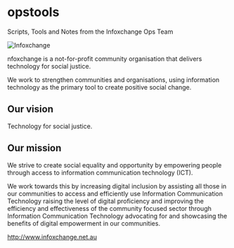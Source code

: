 opstools
========

Scripts, Tools and Notes from the Infoxchange Ops Team


![Infoxchange](http://www.infoxchange.net.au/sites/default/files/logo_0.jpg)

nfoxchange is a not-for-profit community organisation that delivers technology for social justice.

We work to strengthen communities and organisations, using information technology as the primary tool to create positive social change.

Our vision
-----------
Technology for social justice.

Our mission
-----------
We strive to create social equality and opportunity by empowering people through access to information communication technology (ICT).

We work towards this by increasing digital inclusion by assisting all those in our communities to access and efficiently use Information Communication Technology
raising the level of digital proficiency and improving the efficiency and effectiveness of the community focused sector through Information Communication Technology
advocating for and showcasing the benefits of digital empowerment in our communities.

http://www.infoxchange.net.au
